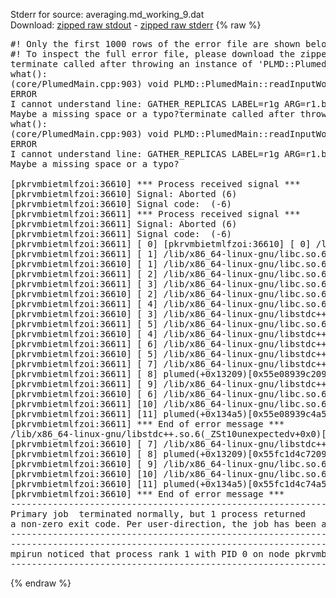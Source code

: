 Stderr for source:  averaging.md_working_9.dat   
Download: [zipped raw stdout](averaging.md_working_9.dat.plumed.stdout.txt.zip) - [zipped raw stderr](averaging.md_working_9.dat.plumed.stderr.txt.zip) 
{% raw %}
<pre>
#! Only the first 1000 rows of the error file are shown below
#! To inspect the full error file, please download the zipped raw stderr file above
terminate called after throwing an instance of 'PLMD::Plumed::ExceptionError'
what():
(core/PlumedMain.cpp:903) void PLMD::PlumedMain::readInputWords(const std::vector<std::__cxx11::basic_string<char> >&)
ERROR
I cannot understand line: GATHER_REPLICAS LABEL=r1g ARG=r1.bias
Maybe a missing space or a typo?terminate called after throwing an instance of 'PLMD::Plumed::ExceptionError'
what():
(core/PlumedMain.cpp:903) void PLMD::PlumedMain::readInputWords(const std::vector<std::__cxx11::basic_string<char> >&)
ERROR
I cannot understand line: GATHER_REPLICAS LABEL=r1g ARG=r1.bias
Maybe a missing space or a typo?

[pkrvmbietmlfzoi:36610] *** Process received signal ***
[pkrvmbietmlfzoi:36610] Signal: Aborted (6)
[pkrvmbietmlfzoi:36610] Signal code:  (-6)
[pkrvmbietmlfzoi:36611] *** Process received signal ***
[pkrvmbietmlfzoi:36611] Signal: Aborted (6)
[pkrvmbietmlfzoi:36611] Signal code:  (-6)
[pkrvmbietmlfzoi:36611] [ 0] [pkrvmbietmlfzoi:36610] [ 0] /lib/x86_64-linux-gnu/libc.so.6(+0x45330)[0x7f124d845330]
[pkrvmbietmlfzoi:36611] [ 1] /lib/x86_64-linux-gnu/libc.so.6(+0x45330)[0x7f6912645330]
[pkrvmbietmlfzoi:36610] [ 1] /lib/x86_64-linux-gnu/libc.so.6(pthread_kill+0x11c)[0x7f124d89eb2c]
[pkrvmbietmlfzoi:36611] [ 2] /lib/x86_64-linux-gnu/libc.so.6(gsignal+0x1e)[0x7f124d84527e]
[pkrvmbietmlfzoi:36611] [ 3] /lib/x86_64-linux-gnu/libc.so.6(pthread_kill+0x11c)[0x7f691269eb2c]
[pkrvmbietmlfzoi:36610] [ 2] /lib/x86_64-linux-gnu/libc.so.6(abort+0xdf)[0x7f124d8288ff]
[pkrvmbietmlfzoi:36611] [ 4] /lib/x86_64-linux-gnu/libc.so.6(gsignal+0x1e)[0x7f691264527e]
[pkrvmbietmlfzoi:36610] [ 3] /lib/x86_64-linux-gnu/libstdc++.so.6(+0xa5ff5)[0x7f124dca5ff5]
[pkrvmbietmlfzoi:36611] [ 5] /lib/x86_64-linux-gnu/libc.so.6(abort+0xdf)[0x7f69126288ff]
[pkrvmbietmlfzoi:36610] [ 4] /lib/x86_64-linux-gnu/libstdc++.so.6(+0xbb0da)[0x7f124dcbb0da]
[pkrvmbietmlfzoi:36611] [ 6] /lib/x86_64-linux-gnu/libstdc++.so.6(+0xa5ff5)[0x7f6912aa5ff5]
[pkrvmbietmlfzoi:36610] [ 5] /lib/x86_64-linux-gnu/libstdc++.so.6(_ZSt10unexpectedv+0x0)[0x7f124dca5a55]
[pkrvmbietmlfzoi:36611] [ 7] /lib/x86_64-linux-gnu/libstdc++.so.6(+0xa5a6f)[0x7f124dca5a6f]
[pkrvmbietmlfzoi:36611] [ 8] plumed(+0x13209)[0x55e08939c209]
[pkrvmbietmlfzoi:36611] [ 9] /lib/x86_64-linux-gnu/libstdc++.so.6(+0xbb0da)[0x7f6912abb0da]
[pkrvmbietmlfzoi:36610] [ 6] /lib/x86_64-linux-gnu/libc.so.6(+0x2a1ca)[0x7f124d82a1ca]
[pkrvmbietmlfzoi:36611] [10] /lib/x86_64-linux-gnu/libc.so.6(__libc_start_main+0x8b)[0x7f124d82a28b]
[pkrvmbietmlfzoi:36611] [11] plumed(+0x134a5)[0x55e08939c4a5]
[pkrvmbietmlfzoi:36611] *** End of error message ***
/lib/x86_64-linux-gnu/libstdc++.so.6(_ZSt10unexpectedv+0x0)[0x7f6912aa5a55]
[pkrvmbietmlfzoi:36610] [ 7] /lib/x86_64-linux-gnu/libstdc++.so.6(+0xa5a6f)[0x7f6912aa5a6f]
[pkrvmbietmlfzoi:36610] [ 8] plumed(+0x13209)[0x55fc1d4c7209]
[pkrvmbietmlfzoi:36610] [ 9] /lib/x86_64-linux-gnu/libc.so.6(+0x2a1ca)[0x7f691262a1ca]
[pkrvmbietmlfzoi:36610] [10] /lib/x86_64-linux-gnu/libc.so.6(__libc_start_main+0x8b)[0x7f691262a28b]
[pkrvmbietmlfzoi:36610] [11] plumed(+0x134a5)[0x55fc1d4c74a5]
[pkrvmbietmlfzoi:36610] *** End of error message ***
--------------------------------------------------------------------------
Primary job  terminated normally, but 1 process returned
a non-zero exit code. Per user-direction, the job has been aborted.
--------------------------------------------------------------------------
--------------------------------------------------------------------------
mpirun noticed that process rank 1 with PID 0 on node pkrvmbietmlfzoi exited on signal 6 (Aborted).
--------------------------------------------------------------------------
</pre>
{% endraw %}
